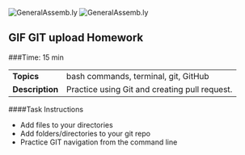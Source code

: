 ![GeneralAssemb.ly](https://raw.githubusercontent.com/richardbranson/exercises/master/richardbranson/gifs/minion-potato.gif)
![GeneralAssemb.ly](https://raw.githubusercontent.com/richardbranson/exercises/master/richardbranson/gifs/richardbranson_ice_bucket.gif)

## GIF GIT upload Homework


###Time: 15 min

| | |
| ------------- |:-------------|
| __Topics__ | bash commands, terminal, git, GitHub| 
| __Description__| Practice using Git and creating pull request.|    
 


####Task Instructions

- 	Add files to your directories
-	Add folders/directories to your git repo
-	Practice GIT navigation from the command line

